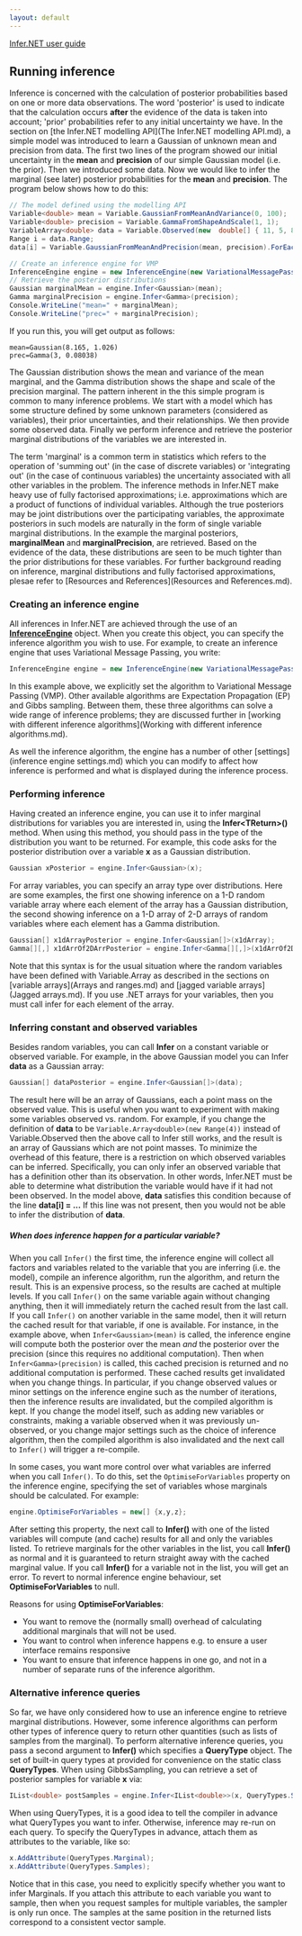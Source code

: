 ```yaml
---
layout: default 
--- 
```

 
[Infer.NET user guide](index.md)

## Running inference

Inference is concerned with the calculation of posterior probabilities based on one or more data observations. The word 'posterior' is used to indicate that the calculation occurs **after** the evidence of the data is taken into account; 'prior' probabilities refer to any initial uncertainty we have. In the section on [the Infer.NET modelling API](The Infer.NET modelling API.md), a simple model was introduced to learn a Gaussian of unknown mean and precision from data. The first two lines of the program showed our initial uncertainty in the **mean** and **precision** of our simple Gaussian model (i.e. the prior). Then we introduced some data. Now we would like to infer the marginal (see later) posterior probabilities for the **mean** and **precision**. The program below shows how to do this:

```csharp
// The model defined using the modelling API  
Variable<double> mean = Variable.GaussianFromMeanAndVariance(0, 100);  
Variable<double> precision = Variable.GammaFromShapeAndScale(1, 1);  
VariableArray<double> data = Variable.Observed(new  double[] { 11, 5, 8, 9 });  
Range i = data.Range;  
data[i] = Variable.GaussianFromMeanAndPrecision(mean, precision).ForEach(i);  

// Create an inference engine for VMP  
InferenceEngine engine = new InferenceEngine(new VariationalMessagePassing());  
// Retrieve the posterior distributions  
Gaussian marginalMean = engine.Infer<Gaussian>(mean);  
Gamma marginalPrecision = engine.Infer<Gamma>(precision);  
Console.WriteLine("mean=" + marginalMean);  
Console.WriteLine("prec=" + marginalPrecision);
```

If you run this, you will get output as follows:

```
mean=Gaussian(8.165, 1.026)  
prec=Gamma(3, 0.08038)
```

The Gaussian distribution shows the mean and variance of the mean marginal, and the Gamma distribution shows the shape and scale of the precision marginal. The pattern inherent in the this simple program is common to many inference problems. We start with a model which has some structure defined by some unknown parameters (considered as variables), their prior uncertainties, and their relationships. We then provide some observed data. Finally we perform inference and retrieve the posterior marginal distributions of the variables we are interested in.

The term 'marginal' is a common term in statistics which refers to the operation of 'summing out' (in the case of discrete variables) or 'integrating out' (in the case of continuous variables) the uncertainty associated with all other variables in the problem. The inference methods in Infer.NET make heavy use of fully factorised approximations; i.e. approximations which are a product of functions of individual variables. Although the true posteriors may be joint distributions over the participating variables, the approximate posteriors in such models are naturally in the form of single variable marginal distributions. In the example the marginal posteriors, **marginalMean** and **marginalPrecision**, are retrieved. Based on the evidence of the data, these distributions are seen to be much tighter than the prior distributions for these variables. For further background reading on inference, marginal distributions and fully factorised approximations, plesae refer to [Resources and References](Resources and References.md).

### Creating an inference engine

All inferences in Infer.NET are achieved through the use of an [**InferenceEngine**](../apiguide/api/Microsoft.ML.Probabilistic.InferenceEngine.html) object. When you create this object, you can specify the inference algorithm you wish to use. For example, to create an inference engine that uses Variational Message Passing, you write: 

```csharp
InferenceEngine engine = new InferenceEngine(new VariationalMessagePassing());
```

In this example above, we explicitly set the algorithm to Variational Message Passing (VMP). Other available algorithms are Expectation Propagation (EP) and Gibbs sampling. Between them, these three algorithms can solve a wide range of inference problems; they are discussed further in [working with different inference algorithms](Working with different inference algorithms.md). 

As well the inference algorithm, the engine has a number of other [settings](inference engine settings.md) which you can modify to affect how inference is performed and what is displayed during the inference process.

### Performing inference

Having created an inference engine, you can use it to infer marginal distributions for variables you are interested in, using the **Infer<TReturn\>()** method. When using this method, you should pass in the type of the distribution you want to be returned. For example, this code asks for the posterior distribution over a variable **x** as a Gaussian distribution.

```csharp
Gaussian xPosterior = engine.Infer<Gaussian>(x);
```

For array variables, you can specify an array type over distributions. Here are some examples, the first one showing inference on a 1-D random variable array where each element of the array has a Gaussian distribution, the second showing inference on a 1-D array of 2-D arrays of random variables where each element has a Gamma distribution.

```csharp
Gaussian[] x1dArrayPosterior = engine.Infer<Gaussian[]>(x1dArray);  
Gamma[][,] x1dArrOf2DArrPosterior = engine.Infer<Gamma[][,]>(x1dArrOf2DArr);
```

Note that this syntax is for the usual situation where the random variables have been defined with Variable.Array as described in the sections on [variable arrays](Arrays and ranges.md) and [jagged variable arrays](Jagged arrays.md). If you use .NET arrays for your variables, then you must call infer for each element of the array.

### Inferring constant and observed variables​

Besides random variables, you can call **Infer** on a constant variable or observed variable. For example, in the above Gaussian model you can Infer **data** as a Gaussian array:

```csharp
Gaussian[] dataPosterior = engine.Infer<Gaussian[]>(data);
```

The result here will be an array of Gaussians, each a point mass on the observed value. This is useful when you want to experiment with making some variables observed vs. random. For example, if you change the definition of **data** to be `Variable.Array<double>(new Range(4))` instead of Variable.Observed then the above call to Infer still works, and the result is an array of Gaussians which are not point masses. To minimize the overhead of this feature, there is a restriction on which  observed variables can be inferred. Specifically, you can only infer an observed variable that has a definition other than its observation. In other words, Infer.NET must be able to determine what distribution the variable would have if it had not been observed. In the model above, **data** satisfies this condition because of the line **data\[i\] = ...**  If this line was not present, then you would not be able to infer the distribution of **data**.

##### When does inference happen for a particular variable?

When you call `Infer()` the first time, the inference engine will collect all factors and variables related to the variable that you are inferring (i.e. the model), compile an inference algorithm, run the algorithm, and return the result. This is an expensive process, so the results are cached at multiple levels. If you call `Infer()` on the same variable again without changing anything, then it will immediately return the cached result from the last call. If you call `Infer()` on another variable in the same model, then it will return the cached result for that variable, if one is available. For instance, in the example above, when `Infer<Gaussian>(mean)` is called, the inference engine will compute both the posterior over the mean _and_ the posterior over the precision (since this requires no additional computation). Then when `Infer<Gamma>(precision)` is called, this cached precision is returned and no additional computation is performed. These cached results get invalidated when you change things. In particular, if you change observed values or minor settings on the inference engine such as the number of iterations, then the inference results are invalidated, but the compiled algorithm is kept. If you change the model itself, such as adding new variables or constraints, making a variable observed when it was previously un-observed, or you change major settings such as the choice of inference algorithm, then the compiled algorithm is also invalidated and the next call to `Infer()` will trigger a re-compile.

In some cases, you want more control over what variables are inferred when you call `Infer()`. To do this, set the `OptimiseForVariables` property on the inference engine, specifying the set of variables whose marginals should be calculated. For example:

```csharp
engine.OptimiseForVariables = new[] {x,y,z};
```

After setting this property, the next call to **Infer()** with one of the listed variables will compute (and cache) results for all and only the variables listed. To retrieve marginals for the other variables in the list, you call **Infer()** as normal and it is guaranteed to return straight away with the cached marginal value. If you call **Infer()** for a variable not in the list, you will get an error. To revert to normal inference engine behaviour, set **OptimiseForVariables** to null.

Reasons for using **OptimiseForVariables**:

*   You want to remove the (normally small) overhead of calculating additional marginals that will not be used. 
*   You want to control when inference happens e.g. to ensure a user interface remains responsive
*   You want to ensure that inference happens in one go, and not in a number of separate runs of the inference algorithm. 

### Alternative inference queries

So far, we have only considered how to use an inference engine to retrieve marginal distributions. However, some inference algorithms can perform other types of inference query to return other quantities (such as lists of samples from the marginal). To perform alternative inference queries, you pass a second argument to **Infer()** which specifies a **QueryType** object. The set of built-in query types at provided for convenience on the static class **QueryTypes**. When using GibbsSampling, you can retrieve a set of posterior samples for variable **x** via:

```csharp
IList<double> postSamples = engine.Infer<IList<double>>(x, QueryTypes.Samples);
```

When using QueryTypes, it is a good idea to tell the compiler in advance what QueryTypes you want to infer. Otherwise, inference may re-run on each query. To specify the QueryTypes in advance, attach them as attributes to the variable, like so:

```csharp
x.AddAttribute(QueryTypes.Marginal);  
x.AddAttribute(QueryTypes.Samples);
```


Notice that in this case, you need to explicitly specify whether you want to infer Marginals. If you attach this attribute to each variable you want to sample, then when you request samples for multiple variables, the sampler is only run once. The samples at the same position in the returned lists correspond to a consistent vector sample.
